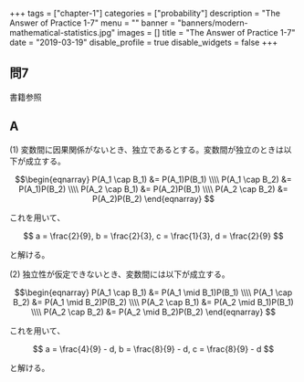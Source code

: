 +++
tags = ["chapter-1"]
categories = ["probability"]
description = "The Answer of Practice 1-7"
menu = ""
banner = "banners/modern-mathematical-statistics.jpg"
images = []
title = "The Answer of Practice 1-7"
date = "2019-03-19"
disable_profile = true 
disable_widgets = false 
+++

## 問7
書籍参照

## A
(1) 変数間に因果関係がないとき、独立であるとする。変数間が独立のときは以下が成立する。

$$\begin{eqnarray}
P(A_1 \cap B_1) &= P(A_1)P(B_1) \\\\ 
P(A_1 \cap B_2) &= P(A_1)P(B_2) \\\\ 
P(A_2 \cap B_1) &= P(A_2)P(B_1) \\\\ 
P(A_2 \cap B_2) &= P(A_2)P(B_2) 
\end{eqnarray} $$

これを用いて、 

$$
a = \frac{2}{9}, b = \frac{2}{3}, c = \frac{1}{3}, d = \frac{2}{9} 
$$

と解ける。

(2) 独立性が仮定できないとき、変数間には以下が成立する。

$$\begin{eqnarray}
P(A_1 \cap B_1) &= P(A_1 \mid B_1)P(B_1) \\\\ 
P(A_1 \cap B_2) &= P(A_1 \mid B_2)P(B_2) \\\\ 
P(A_2 \cap B_1) &= P(A_2 \mid B_1)P(B_1) \\\\ 
P(A_2 \cap B_2) &= P(A_2 \mid B_2)P(B_2) 
\end{eqnarray} $$

これを用いて、

$$
a = \frac{4}{9} - d, b = \frac{8}{9} - d, c = \frac{8}{9} - d 
$$

と解ける。
